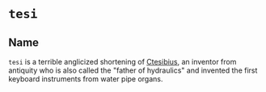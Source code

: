 # `tesi`
## Name

`tesi` is a terrible anglicized shortening of [Ctesibius](https://en.wikipedia.org/wiki/Ctesibius), an inventor from antiquity who is also called the "father of hydraulics" and invented the first keyboard instruments from water pipe organs.
